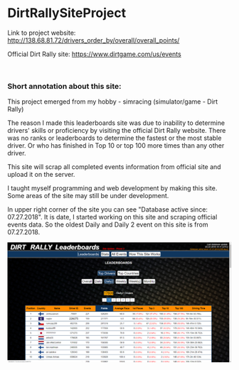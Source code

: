 # DirtRallySiteProject

Link to project website: http://138.68.81.72/drivers_order_by/overall/overall_points/ 

Official Dirt Rally site: https://www.dirtgame.com/us/events

<br>

### Short annotation about this site:

This project emerged from my hobby - simracing (simulator/game - Dirt Rally)

The reason I made this leaderboards site was due to inability to determine drivers' skills 
or proficiency by visiting the official Dirt Rally website. There was no ranks or leaderboards to determine the fastest 
or the most stable driver. Or who has finished in Top 10 or top 100 more times than any other driver. 

This site will scrap all completed events information from official site and upload it on the server.

I taught myself programming and web development by making this site. Some areas of the site may still be under development.

In upper right corner of the site you can see "Database active since: 07.27.2018". It is date, I started working on this site
and scraping official events data. So the oldest Daily and Daily 2 event on this site is from 07.27.2018.


![Screenshot](Screenshot.png)
